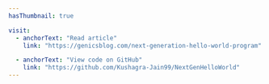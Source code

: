 ```yaml
---
hasThumbnail: true

visit: 
  - anchorText: "Read article"
    link: "https://genicsblog.com/next-generation-hello-world-program"

  - anchorText: "View code on GitHub"
    link: "https://github.com/Kushagra-Jain99/NextGenHelloWorld"
---
```

